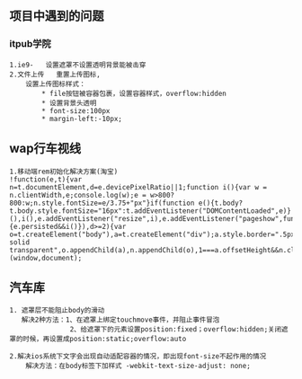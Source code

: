 <meta charset="utf-8"/>

## 项目中遇到的问题

### itpub学院

    1.ie9-   设置遮罩不设置透明背景能被击穿
    2.文件上传   重置上传图标,
        设置上传图标样式：
            * file按钮被容器包裹，设置容器样式，overflow:hidden
            * 设置背景头透明
            * font-size:100px
            * margin-left:-10px;
 ## wap行车视线
    1.移动端rem初始化解决方案(淘宝)
    !function(e,t){var n=t.documentElement,d=e.devicePixelRatio||1;function i(){var w = n.clientWidth,e;console.log(w);e = w>800?800:w;n.style.fontSize=e/3.75+"px"}if(function e(){t.body?t.body.style.fontSize="16px":t.addEventListener("DOMContentLoaded",e)}(),i(),e.addEventListener("resize",i),e.addEventListener("pageshow",function(e){e.persisted&&i()}),d>=2){var o=t.createElement("body"),a=t.createElement("div");a.style.border=".5px solid transparent",o.appendChild(a),n.appendChild(o),1===a.offsetHeight&&n.classList.add("hairlines"),n.removeChild(o)}}(window,document);
    
 ## 汽车库
    1. 遮罩层不能阻止body的滑动
       解决2种方法：1、在遮罩上绑定touchmove事件，并阻止事件冒泡
                   2、给遮罩下的元素设置position:fixed；overflow:hidden;关闭遮罩的时候，再设置成position:static;overflow:auto
                   
    2.解决ios系统下文字会出现自动适配容器的情况，即出现font-size不起作用的情况
        解决方法：在body标签下加样式 -webkit-text-size-adjust: none;                   

        
